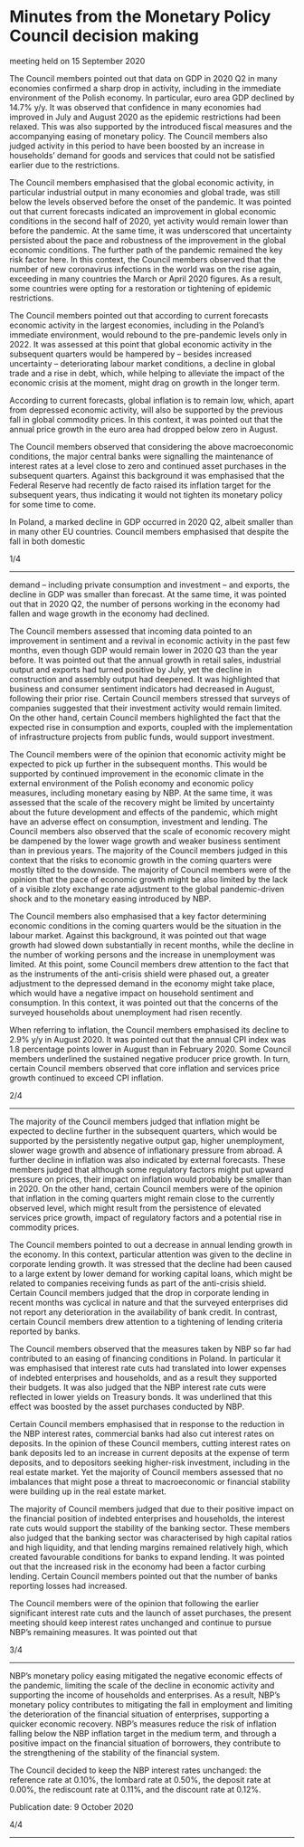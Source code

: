 # Minutes from the Monetary Policy Council decision making 

 meeting held on 15 September 2020

The Council members pointed out that data on GDP in 2020 Q2 in many economies
confirmed a sharp drop in activity, including in the immediate environment of the Polish
economy. In particular, euro area GDP declined by 14.7% y/y. It was observed that
confidence in many economies had improved in July and August 2020 as the epidemic
restrictions had been relaxed. This was also supported by the introduced fiscal measures
and the accompanying easing of monetary policy. The Council members also judged
activity in this period to have been boosted by an increase in households’ demand for
goods and services that could not be satisfied earlier due to the restrictions.

The Council members emphasised that the global economic activity, in particular
industrial output in many economies and global trade, was still below the levels observed
before the onset of the pandemic. It was pointed out that current forecasts indicated an
improvement in global economic conditions in the second half of 2020, yet activity would
remain lower than before the pandemic. At the same time, it was underscored that
uncertainty persisted about the pace and robustness of the improvement in the global
economic conditions. The further path of the pandemic remained the key risk factor here. In
this context, the Council members observed that the number of new coronavirus infections
in the world was on the rise again, exceeding in many countries the March or April 2020
figures. As a result, some countries were opting for a restoration or tightening of epidemic
restrictions.

The Council members pointed out that according to current forecasts economic activity
in the largest economies, including in the Poland’s immediate environment, would
rebound to the pre-pandemic levels only in 2022. It was assessed at this point that global
economic activity in the subsequent quarters would be hampered by – besides increased
uncertainty – deteriorating labour market conditions, a decline in global trade and a rise in
debt, which, while helping to alleviate the impact of the economic crisis at the moment,
might drag on growth in the longer term.

According to current forecasts, global inflation is to remain low, which, apart from
depressed economic activity, will also be supported by the previous fall in global
commodity prices. In this context, it was pointed out that the annual price growth in the
euro area had dropped below zero in August.

The Council members observed that considering the above macroeconomic conditions,
the major central banks were signalling the maintenance of interest rates at a level close to
zero and continued asset purchases in the subsequent quarters. Against this background it
was emphasised that the Federal Reserve had recently de facto raised its inflation target for
the subsequent years, thus indicating it would not tighten its monetary policy for some
time to come.

In Poland, a marked decline in GDP occurred in 2020 Q2, albeit smaller than in many
other EU countries. Council members emphasised that despite the fall in both domestic

1/4


-----

demand – including private consumption and investment – and exports, the decline in
GDP was smaller than forecast. At the same time, it was pointed out that in 2020 Q2, the
number of persons working in the economy had fallen and wage growth in the economy
had declined.

The Council members assessed that incoming data pointed to an improvement in
sentiment and a revival in economic activity in the past few months, even though GDP
would remain lower in 2020 Q3 than the year before. It was pointed out that the annual
growth in retail sales, industrial output and exports had turned positive by July, yet the
decline in construction and assembly output had deepened. It was highlighted that
business and consumer sentiment indicators had decreased in August, following their prior
rise. Certain Council members stressed that surveys of companies suggested that their
investment activity would remain limited. On the other hand, certain Council members
highlighted the fact that the expected rise in consumption and exports, coupled with the
implementation of infrastructure projects from public funds, would support investment.

The Council members were of the opinion that economic activity might be expected to
pick up further in the subsequent months. This would be supported by continued
improvement in the economic climate in the external environment of the Polish economy
and economic policy measures, including monetary easing by NBP. At the same time, it
was assessed that the scale of the recovery might be limited by uncertainty about the future
development and effects of the pandemic, which might have an adverse effect on
consumption, investment and lending. The Council members also observed that the scale of
economic recovery might be dampened by the lower wage growth and weaker business
sentiment than in previous years. The majority of the Council members judged in this
context that the risks to economic growth in the coming quarters were mostly tilted to the
downside. The majority of Council members were of the opinion that the pace of economic
growth might be also limited by the lack of a visible zloty exchange rate adjustment to the
global pandemic-driven shock and to the monetary easing introduced by NBP.

The Council members also emphasised that a key factor determining economic
conditions in the coming quarters would be the situation in the labour market. Against this
background, it was pointed out that wage growth had slowed down substantially in recent
months, while the decline in the number of working persons and the increase in
unemployment was limited. At this point, some Council members drew attention to the
fact that as the instruments of the anti-crisis shield were phased out, a greater adjustment to
the depressed demand in the economy might take place, which would have a negative
impact on household sentiment and consumption. In this context, it was pointed out that
the concerns of the surveyed households about unemployment had risen recently.

When referring to inflation, the Council members emphasised its decline to 2.9% y/y in
August 2020. It was pointed out that the annual CPI index was 1.8 percentage points lower
in August than in February 2020. Some Council members underlined the sustained
negative producer price growth. In turn, certain Council members observed that core
inflation and services price growth continued to exceed CPI inflation.

2/4


-----

The majority of the Council members judged that inflation might be expected to
decline further in the subsequent quarters, which would be supported by the persistently
negative output gap, higher unemployment, slower wage growth and absence of
inflationary pressure from abroad. A further decline in inflation was also indicated by
external forecasts. These members judged that although some regulatory factors might put
upward pressure on prices, their impact on inflation would probably be smaller than in
2020. On the other hand, certain Council members were of the opinion that inflation in the
coming quarters might remain close to the currently observed level, which might result
from the persistence of elevated services price growth, impact of regulatory factors and a
potential rise in commodity prices.

The Council members pointed to out a decrease in annual lending growth in the
economy. In this context, particular attention was given to the decline in corporate lending
growth. It was stressed that the decline had been caused to a large extent by lower demand
for working capital loans, which might be related to companies receiving funds as part of
the anti-crisis shield. Certain Council members judged that the drop in corporate lending in
recent months was cyclical in nature and that the surveyed enterprises did not report any
deterioration in the availability of bank credit. In contrast, certain Council members drew
attention to a tightening of lending criteria reported by banks.

The Council members observed that the measures taken by NBP so far had contributed
to an easing of financing conditions in Poland. In particular it was emphasised that interest
rate cuts had translated into lower expenses of indebted enterprises and households, and as
a result they supported their budgets. It was also judged that the NBP interest rate cuts
were reflected in lower yields on Treasury bonds. It was underlined that this effect was
boosted by the asset purchases conducted by NBP.

Certain Council members emphasised that in response to the reduction in the NBP
interest rates, commercial banks had also cut interest rates on deposits. In the opinion of
these Council members, cutting interest rates on bank deposits led to an increase in current
deposits at the expense of term deposits, and to depositors seeking higher-risk investment,
including in the real estate market. Yet the majority of Council members assessed that no
imbalances that might pose a threat to macroeconomic or financial stability were building
up in the real estate market.

The majority of Council members judged that due to their positive impact on the
financial position of indebted enterprises and households, the interest rate cuts would
support the stability of the banking sector. These members also judged that the banking
sector was characterised by high capital ratios and high liquidity, and that lending margins
remained relatively high, which created favourable conditions for banks to expand lending.
It was pointed out that the increased risk in the economy had been a factor curbing lending.
Certain Council members pointed out that the number of banks reporting losses had
increased.

The Council members were of the opinion that following the earlier significant interest
rate cuts and the launch of asset purchases, the present meeting should keep interest rates
unchanged and continue to pursue NBP’s remaining measures. It was pointed out that

3/4


-----

NBP’s monetary policy easing mitigated the negative economic effects of the pandemic,
limiting the scale of the decline in economic activity and supporting the income of
households and enterprises. As a result, NBP’s monetary policy contributes to mitigating
the fall in employment and limiting the deterioration of the financial situation of
enterprises, supporting a quicker economic recovery. NBP’s measures reduce the risk of
inflation falling below the NBP inflation target in the medium term, and through a positive
impact on the financial situation of borrowers, they contribute to the strengthening of the
stability of the financial system.

The Council decided to keep the NBP interest rates unchanged: the reference rate at
0.10%, the lombard rate at 0.50%, the deposit rate at 0.00%, the rediscount rate at 0.11%, and
the discount rate at 0.12%.

Publication date: 9 October 2020

4/4


-----

